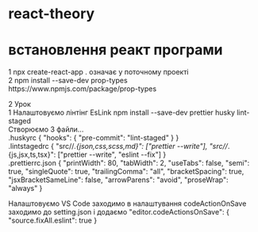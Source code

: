 # react-theory

<h1>встановлення реакт програми</h1> 
1 npx create-react-app . означає у поточному проекті <br/>
2 npm install --save-dev prop-types https://www.npmjs.com/package/prop-types <br/>

2 Урок <br/>
1 Налаштовуємо лінтінг EsLink npm install --save-dev prettier husky lint-staged <br/>
Створюємо 3 файли... <br/>
.huskyrc { "hooks": { "pre-commit": "lint-staged" } } <br/>
.lintstagedrc { "src//*.{json,css,scss,md}": ["prettier --write"], "src//*.{js,jsx,ts,tsx}": ["prettier --write", "eslint --fix"] } <br/>
.prettierrc.json { "printWidth": 80, "tabWidth": 2, "useTabs": false, "semi": true, "singleQuote": true, "trailingComma": "all", "bracketSpacing": true, "jsxBracketSameLine": false, "arrowParens": "avoid", "proseWrap": "always" } <br/>

Налаштовуємо VS Code заходимо в налаштування codeActionOnSave заходимо до setting.json і додаємо "editor.codeActionsOnSave": { "source.fixAll.eslint": true }

